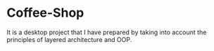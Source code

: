# Coffee-Shop
It is a desktop project that I have prepared by taking into account the principles of layered architecture and OOP.
